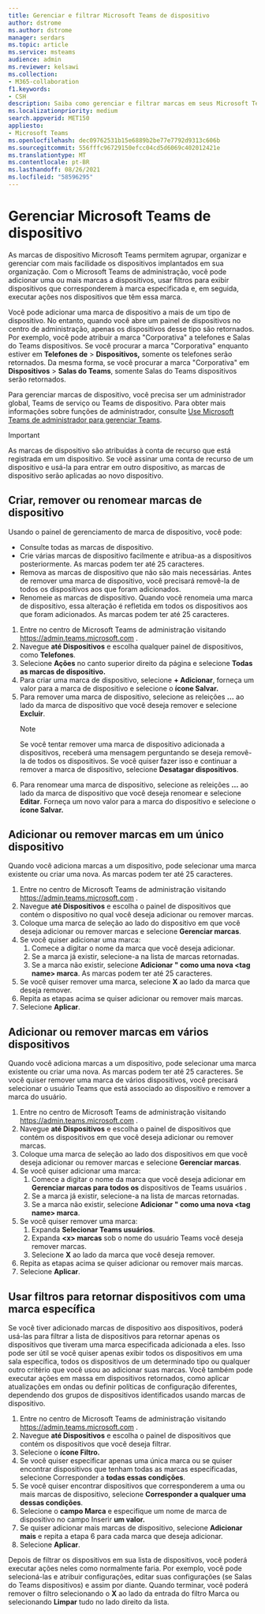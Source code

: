 ```yaml
---
title: Gerenciar e filtrar Microsoft Teams de dispositivo
author: dstrome
ms.author: dstrome
manager: serdars
ms.topic: article
ms.service: msteams
audience: admin
ms.reviewer: kelsawi
ms.collection:
- M365-collaboration
f1.keywords:
- CSH
description: Saiba como gerenciar e filtrar marcas em seus Microsoft Teams dispositivos.
ms.localizationpriority: medium
search.appverid: MET150
appliesto:
- Microsoft Teams
ms.openlocfilehash: dec09762531b15e6889b2be77e7792d9313c606b
ms.sourcegitcommit: 556fffc96729150efcc04cd5d6069c402012421e
ms.translationtype: MT
ms.contentlocale: pt-BR
ms.lasthandoff: 08/26/2021
ms.locfileid: "58596295"
---
```

# <a name="manage-microsoft-teams-device-tags"></a>Gerenciar Microsoft Teams de dispositivo

As marcas de dispositivo Microsoft Teams permitem agrupar, organizar e gerenciar com mais facilidade os dispositivos implantados em sua organização. Com o Microsoft Teams de administração, você pode adicionar uma ou mais marcas a dispositivos, usar filtros para exibir dispositivos que corresponderem à marca especificada e, em seguida, executar ações nos dispositivos que têm essa marca.

Você pode adicionar uma marca de dispositivo a mais de um tipo de dispositivo. No entanto, quando você abre um painel de dispositivos no centro de administração, apenas os dispositivos desse tipo são retornados. Por exemplo, você pode atribuir a marca "Corporativa" a telefones e Salas do Teams dispositivos. Se você procurar a marca "Corporativa" enquanto estiver em **Telefones de**  >  **Dispositivos,** somente os telefones serão retornados. Da mesma forma, se você procurar a marca "Corporativa" em **Dispositivos**  >  **Salas do Teams**, somente Salas do Teams dispositivos serão retornados.

Para gerenciar marcas de dispositivo, você precisa ser um administrador global, Teams de serviço ou Teams de dispositivo. Para obter mais informações sobre funções de administrador, consulte [Use Microsoft Teams de administrador para gerenciar Teams](../using-admin-roles.md).

> [!IMPORTANT]
> As marcas de dispositivo são atribuídas à conta de recurso que está registrada em um dispositivo. Se você assinar uma conta de recurso de um dispositivo e usá-la para entrar em outro dispositivo, as marcas de dispositivo serão aplicadas ao novo dispositivo.

## <a name="create-remove-or-rename-device-tags"></a>Criar, remover ou renomear marcas de dispositivo

Usando o painel de gerenciamento de marca de dispositivo, você pode:

- Consulte todas as marcas de dispositivo.
- Crie várias marcas de dispositivo facilmente e atribua-as a dispositivos posteriormente. As marcas podem ter até 25 caracteres.
- Remova as marcas de dispositivo que não são mais necessárias. Antes de remover uma marca de dispositivo, você precisará removê-la de todos os dispositivos aos que foram adicionados.
- Renomeie as marcas de dispositivo. Quando você renomeia uma marca de dispositivo, essa alteração é refletida em todos os dispositivos aos que foram adicionados. As marcas podem ter até 25 caracteres.

1. Entre no centro de Microsoft Teams de administração visitando https://admin.teams.microsoft.com .
2. Navegue **até Dispositivos** e escolha qualquer painel de dispositivos, como **Telefones**.
3. Selecione **Ações** no canto superior direito da página e selecione **Todas as marcas de dispositivo.**
4. Para criar uma marca de dispositivo, selecione **+ Adicionar**, forneça um valor para a marca de dispositivo e selecione o **ícone Salvar.**
5. Para remover uma marca de dispositivo, selecione as releições **...** ao lado da marca de dispositivo que você deseja remover e selecione **Excluir**.
    > [!NOTE]
    > Se você tentar remover uma marca de dispositivo adicionada a dispositivos, receberá uma mensagem perguntando se deseja removê-la de todos os dispositivos. Se você quiser fazer isso e continuar a remover a marca de dispositivo, selecione **Desatagar dispositivos**.
6. Para renomear uma marca de dispositivo, selecione as releições **...** ao lado da marca de dispositivo que você deseja renomear e selecione **Editar**. Forneça um novo valor para a marca do dispositivo e selecione o **ícone Salvar.**

## <a name="add-or-remove-tags-on-a-single-device"></a>Adicionar ou remover marcas em um único dispositivo

Quando você adiciona marcas a um dispositivo, pode selecionar uma marca existente ou criar uma nova. As marcas podem ter até 25 caracteres.

1. Entre no centro de Microsoft Teams de administração visitando https://admin.teams.microsoft.com .
2. Navegue **até Dispositivos** e escolha o painel de dispositivos que contém o dispositivo no qual você deseja adicionar ou remover marcas.
3. Coloque uma marca de seleção ao lado do dispositivo em que você deseja adicionar ou remover marcas e selecione **Gerenciar marcas**.
4. Se você quiser adicionar uma marca:
    1. Comece a digitar o nome da marca que você deseja adicionar.
    2. Se a marca já existir, selecione-a na lista de marcas retornadas.
    3. Se a marca não existir, selecione **Adicionar " como uma nova \<tag name> marca**. As marcas podem ter até 25 caracteres.
5. Se você quiser remover uma marca, selecione **X** ao lado da marca que deseja remover.
6. Repita as etapas acima se quiser adicionar ou remover mais marcas.
7. Selecione **Aplicar**.

## <a name="add-or-remove-tags-on-multiple-devices"></a>Adicionar ou remover marcas em vários dispositivos

Quando você adiciona marcas a um dispositivo, pode selecionar uma marca existente ou criar uma nova. As marcas podem ter até 25 caracteres. Se você quiser remover uma marca de vários dispositivos, você precisará selecionar o usuário Teams que está associado ao dispositivo e remover a marca do usuário.

1. Entre no centro de Microsoft Teams de administração visitando https://admin.teams.microsoft.com .
2. Navegue **até Dispositivos** e escolha o painel de dispositivos que contém os dispositivos em que você deseja adicionar ou remover marcas.
3. Coloque uma marca de seleção ao lado dos dispositivos em que você deseja adicionar ou remover marcas e selecione **Gerenciar marcas**.
4. Se você quiser adicionar uma marca:
    1. Comece a digitar o nome da marca que você deseja adicionar em **Gerenciar marcas para todos os** dispositivos de Teams usuários .
    2. Se a marca já existir, selecione-a na lista de marcas retornadas.
    3. Se a marca não existir, selecione **Adicionar " como uma nova \<tag name> marca**.
5. Se você quiser remover uma marca:
    1. Expanda **Selecionar Teams usuários**.
    2. Expanda **\<x> marcas** sob o nome do usuário Teams você deseja remover marcas.
    3. Selecione **X** ao lado da marca que você deseja remover.
6. Repita as etapas acima se quiser adicionar ou remover mais marcas.
7. Selecione **Aplicar**.

## <a name="use-filters-to-return-devices-with-a-specific-tag"></a>Usar filtros para retornar dispositivos com uma marca específica

Se você tiver adicionado marcas de dispositivo aos dispositivos, poderá usá-las para filtrar a lista de dispositivos para retornar apenas os dispositivos que tiveram uma marca especificada adicionada a eles. Isso pode ser útil se você quiser apenas exibir todos os dispositivos em uma sala específica, todos os dispositivos de um determinado tipo ou qualquer outro critério que você usou ao adicionar suas marcas. Você também pode executar ações em massa em dispositivos retornados, como aplicar atualizações em ondas ou definir políticas de configuração diferentes, dependendo dos grupos de dispositivos identificados usando marcas de dispositivo.

1. Entre no centro de Microsoft Teams de administração visitando https://admin.teams.microsoft.com .
2. Navegue **até Dispositivos** e escolha o painel de dispositivos que contém os dispositivos que você deseja filtrar.
3. Selecione o **ícone Filtro.**
4. Se você quiser especificar apenas uma única marca ou se quiser encontrar dispositivos que tenham todas as marcas especificadas, selecione Corresponder a **todas essas condições**.
5. Se você quiser encontrar dispositivos que corresponderem a uma ou mais marcas de dispositivo, selecione **Corresponder a qualquer uma dessas condições**.
6. Selecione o **campo Marca** e especifique um nome de marca de dispositivo no campo Inserir **um valor.**
7. Se quiser adicionar mais marcas de dispositivo, selecione **Adicionar mais** e repita a etapa 6 para cada marca que deseja adicionar.
8. Selecione **Aplicar**.

Depois de filtrar os dispositivos em sua lista de dispositivos, você poderá executar ações neles como normalmente faria. Por exemplo, você pode selecioná-las e atribuir configurações, editar suas configurações (se Salas do Teams dispositivos) e assim por diante. Quando terminar, você poderá remover o filtro selecionando  o **X** ao lado da entrada do filtro Marca ou selecionando **Limpar** tudo no lado direito da lista.
